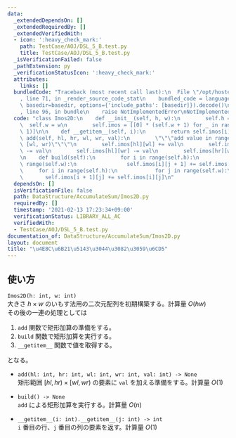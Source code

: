 ```yaml
---
data:
  _extendedDependsOn: []
  _extendedRequiredBy: []
  _extendedVerifiedWith:
  - icon: ':heavy_check_mark:'
    path: TestCase/AOJ/DSL_5_B.test.py
    title: TestCase/AOJ/DSL_5_B.test.py
  _isVerificationFailed: false
  _pathExtension: py
  _verificationStatusIcon: ':heavy_check_mark:'
  attributes:
    links: []
  bundledCode: "Traceback (most recent call last):\n  File \"/opt/hostedtoolcache/Python/3.9.5/x64/lib/python3.9/site-packages/onlinejudge_verify/documentation/build.py\"\
    , line 71, in _render_source_code_stat\n    bundled_code = language.bundle(stat.path,\
    \ basedir=basedir, options={'include_paths': [basedir]}).decode()\n  File \"/opt/hostedtoolcache/Python/3.9.5/x64/lib/python3.9/site-packages/onlinejudge_verify/languages/python.py\"\
    , line 96, in bundle\n    raise NotImplementedError\nNotImplementedError\n"
  code: "class Imos2D:\n    def __init__(self, h, w):\n        self.h = h\n      \
    \  self.w = w\n        self.imos = [[0] * (self.w + 1) for _ in range(self.h +\
    \ 1)]\n\n    def __getitem__(self, i):\n        return self.imos[i]\n\n    def\
    \ add(self, hl, hr, wl, wr, val):\n        \"\"\"add value in range [hl, hr) *\
    \ [wl, wr)\"\"\"\n        self.imos[hl][wl] += val\n        self.imos[hr][wl]\
    \ -= val\n        self.imos[hl][wr] -= val\n        self.imos[hr][wr] += val\n\
    \n    def build(self):\n        for i in range(self.h):\n            for j in\
    \ range(self.w):\n                self.imos[i][j + 1] += self.imos[i][j]\n   \
    \     for i in range(self.h):\n            for j in range(self.w):\n         \
    \       self.imos[i + 1][j] += self.imos[i][j]\n"
  dependsOn: []
  isVerificationFile: false
  path: DataStructure/AccumulateSum/Imos2D.py
  requiredBy: []
  timestamp: '2021-02-13 17:23:34+09:00'
  verificationStatus: LIBRARY_ALL_AC
  verifiedWith:
  - TestCase/AOJ/DSL_5_B.test.py
documentation_of: DataStructure/AccumulateSum/Imos2D.py
layout: document
title: "\u4E8C\u6B21\u5143\u3044\u3082\u3059\u6CD5"
---
```


## 使い方
`Imos2D(h: int, w: int)`  
大きさ $h × w$ のいもす法用の二次元配列を初期構築する。計算量 $O(hw)$  
その後の一連の処理としては

1. `add` 関数で矩形加算の準備をする。
2. `build` 関数で矩形加算を実行する。
3. `__getitem__` 関数で値を取得する。

となる。

- `add(hl: int, hr: int, wl: int, wr: int, val: int) -> None`  
矩形範囲 $\lbrack hl, hr) × \lbrack wl, wr)$ の要素に `val` を加える準備をする。計算量 $O(1)$

- `build() -> None`  
`add` による矩形加算を実行する。計算量 $O(n)$

- `__getitem__(i: int).__getitem__(j: int) -> int`  
`i` 番目の行、`j` 番目の列の要素を返す。計算量 $O(1)$
